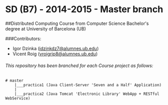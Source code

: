 SD (B7) - 2014-2015 - Master branch
=======================================

##Distributed Computing Course from Computer Science Bachelor's degree at University of Barcelona (UB)

###Contributors:
* Igor Dzinka (idzinkdz7@alumnes.ub.edu)
* Vicent Roig (vroigrip8@alumnes.ub.edu)

###### This repository has been branched for each Course project as follows:
```
# master
    |___practica1 (Java Client-Server 'Seven and a Half' Application)
    |
    |___practica2 (Java Tomcat 'Electronic Library' WebApp + RESTful WebService)
```
